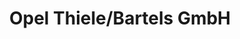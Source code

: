 ---
title: "Opel Thiele/Bartels GmbH"
url: /barsinghausen/opel-thiele-bartels-gmbh/
shop: Autowerkstatt
---